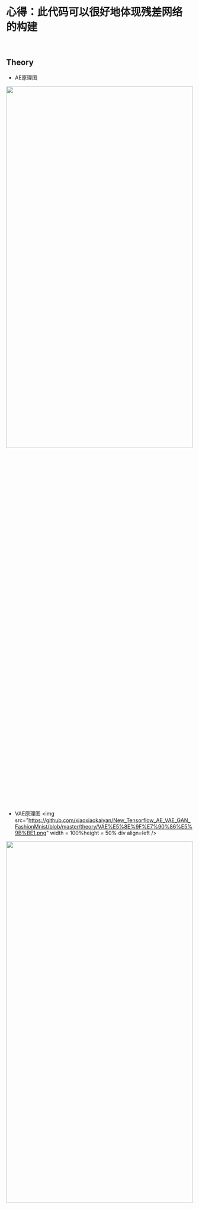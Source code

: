 # 心得：**此代码可以很好地体现残差网络的构建**
<br/>


## Theory
* AE原理图
<img src="https://github.com/xiaoxiaokaiyan/New_Tensorflow_AE_VAE_GAN_FashionMnist/blob/master/theory/AE%E5%8E%9F%E7%90%86%E5%9B%BE.png" width = 100% height =50%  div align=left />

* VAE原理图
<img src="https://github.com/xiaoxiaokaiyan/New_Tensorflow_AE_VAE_GAN_FashionMnist/blob/master/theory/VAE%E5%8E%9F%E7%90%86%E5%9B%BE1.png" width = 100%height = 50% div align=left />
<img src="https://github.com/xiaoxiaokaiyan/New_Tensorflow_AE_VAE_GAN_FashionMnist/blob/master/theory/VAE%E5%8E%9F%E7%90%86%E5%9B%BE2.png" width = 100% height =50% div align=left />
<br/>


## Dependencies:
* Windows10
* python==3.6.12
* > GeForce GTX 1660TI
* tensorflow-gpu==2.0.0
* GPU环境安装包，下载地址：https://pan.baidu.com/s/14Oisbo9cZpP7INQ6T-3vwA 提取码：z4pl （网上找的）
```
  Anaconda3-5.2.0-Windows-x86_64.exe
  cuda_10.0.130_411.31_win10.exe
  cudnn-10.0-windows10-x64-v7.4.2.24.zip
  h5py-2.8.0rc1-cp36-cp36m-win_amd64.whl
  numpy-1.16.4-cp36-cp36m-win_amd64.whl
  tensorflow_gpu-1.13.1-cp36-cp36m-win_amd64.whl
  torch-1.1.0-cp36-cp36m-win_amd64.whl
  torchvision-0.3.0-cp36-cp36m-win_amd64.whl
```
<br/>


## Visualization Results
* AE生成结果对比
<img src="https://github.com/xiaoxiaokaiyan/New_Tensorflow_AE_VAE_GAN_FashionMnist/blob/master/result/AE%E7%94%9F%E6%88%90%E7%BB%93%E6%9E%9C%E5%AF%B9%E6%AF%94%E5%9B%BE%E7%89%87.png" width = 100% height =50%  div align=left />

* VAE随机生成第1代
<img src="https://github.com/xiaoxiaokaiyan/New_Tensorflow_AE_VAE_GAN_FashionMnist/blob/master/result/VAE%E9%9A%8F%E6%9C%BA%E7%94%9F%E6%88%90%E7%AC%AC1%E4%BB%A3%E5%9B%BE%E7%89%87.png" width = 100% height =50%  div align=left />

* VAE随机生成第9代
<img src="https://github.com/xiaoxiaokaiyan/New_Tensorflow_AE_VAE_GAN_FashionMnist/blob/master/result/VAE%E9%9A%8F%E6%9C%BA%E7%94%9F%E6%88%90%E7%AC%AC9%E4%BB%A3%E5%9B%BE%E7%89%87.png" width = 100% height =50% div align=left />
<br/>



## Public Datasets:
* fashion_mnist，是一个替代MNIST手写数字集的图像数据集。它是由Zalando（一家德国的时尚科技公司）旗下的研究部门提供。其涵盖了来自10种类别的共7万个不同商品的正面图片。Fashion-MNIST的大小、格式和训练集/测试集划分与原始的MNIST完全一致。60000/10000的训练测试数据划分，28x28的灰度图片。你可以直接用它来测试你的机器学习和深度学习算法性能，且不需要改动任何的代码。
<br/>


## Experience：
&nbsp ### 1. 关于VAE和GAN的区别
  * VAE和GAN都是目前来看效果比较好的生成模型，本质区别我觉得这是两种不同的角度，VAE希望通过一种显式(explicit)的方法找到一个概率密度，并通过最小化对数似函数的下限来得到最优解；
GAN则是对抗的方式来寻找一种平衡，不需要认为给定一个显式的概率密度函数。（李飞飞）
  * 简单来说，GAN和VAE都属于深度生成模型（deep generative models，DGM）而且属于implicit DGM。他们都能够从具有简单分布的随机噪声中生成具有复杂分布的数据（逼近真实数据分布），而两者的本质区别是从不同的视角来看待数据生成的过程，从而构建了不同的loss function作为衡量生成数据好坏的metric度量。
  * 要求得一个生成模型使其生成数据的分布 能够最小化与真实数据分布之间的某种分布差异度量，例如KL散度、JS散度、Wasserstein距离等。采用不同的差异度量会导出不同的loss function，比如KL散度会导出极大似然估计，JS散度会产生最原始GAN里的判别器，Wasserstein距离通过dual form会引入critic。而不同的深度生成模型，具体到GAN、VAE还是flow model，最本质的区别就是从不同的视角来看待数据生成的过程，从而采用不同的数据分布模型来表达。
  [https://www.zhihu.com/question/317623081](https://www.zhihu.com/question/317623081)
  * 描述的是分布之间的距离而不是样本的距离。[https://blog.csdn.net/Mark_2018/article/details/105400648](https://blog.csdn.net/Mark_2018/article/details/105400648)
          
```
      os.environ['TF_FORCE_GPU_ALLOW_GROWTH'] = 'true'**-----------------------------------（本代码按此方法解决）
       
      or
      
      physical_devices = tf.config.experimental.list_physical_devices('GPU')
      if len(physical_devices) > 0:
      tf.config.experimental.set_memory_growth(physical_devices[0], True)
```   
  * 原因二：You have incompatible versions of CUDA, TensorFlow, NVIDIA drivers, etc.
      * you can see [https://blog.csdn.net/qq_41683065/article/details/108702408](https://blog.csdn.net/qq_41683065/article/details/108702408)
        **my cudnn==7.6.4 cuda10.0_0  cudatoolkit==10.0.130**
        
### 2.tensorflow-gpu版本代码出现numpy错误
  * 其中一种解决方法：**pip install --upgrade numpy**
<br/>


## References:
* 深度学习与TensorFlow 2入门实战（完整版）---龙曲良

